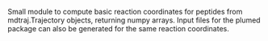 Small module to compute basic reaction coordinates for peptides 
from mdtraj.Trajectory objects, returning numpy arrays.
Input files for the plumed package can also be generated 
for the same reaction coordinates.